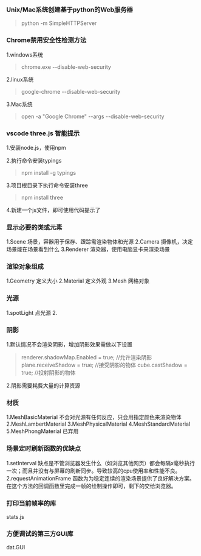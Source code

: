 ### Unix/Mac系统创建基于python的Web服务器
> python -m SimpleHTTPServer

### Chrome禁用安全性检测方法
1.windows系统
> chrome.exe --disable-web-security 

2.linux系统
>google-chrome --disable-web-security

3.Mac系统
>open -a "Google Chrome" --args --disable-web-security

### vscode three.js 智能提示
1.安装node.js，使用npm

2.执行命令安装typings 
>npm install -g typings

3.项目根目录下执行命令安装three
>npm install three

4.新建一个js文件，即可使用代码提示了

### 显示必要的类或元素
1.Scene 场景，容器用于保存、跟踪需渲染物体和光源
2.Camera 摄像机，决定场景能在场景看到什么
3.Renderer 渲染器，使用电脑显卡来渲染场景

### 渲染对象组成
1.Geometry 定义大小
2.Material 定义外观
3.Mesh 网格对象

### 光源
1.spotLight 点光源
2.

### 阴影
1.默认情况不会渲染阴影，增加阴影效果需做以下设置
>renderer.shadowMap.Enabled = true; //允许渲染阴影
>plane.receiveShadow = true; //接受阴影的物体
>cube.castShadow = true; //投射阴影的物体

2.阴影需要耗费大量的计算资源

### 材质
1.MeshBasicMaterial 不会对光源有任何反应，只会用指定颜色来渲染物体
2.MeshLambertMaterial 
3.MeshPhysicalMaterial
4.MeshStandardMaterial
5.MeshPhongMaterial 已弃用

### 场景定时刷新函数的优缺点
1.setInterval 缺点是不管浏览器发生什么（如浏览其他网页）都会每隔x毫秒执行一次；而且并没有与屏幕的刷新同步。导致较高的cpu使用率和性能不良。
2.requestAnimationFrame 函数为为稳定连续的渲染场景提供了良好解决方案。在这个方法的回调函数里完成一帧的绘制操作即可，剩下的交给浏览器。

### 打印当前帧率的库
stats.js

### 方便调试的第三方GUI库
dat.GUI



